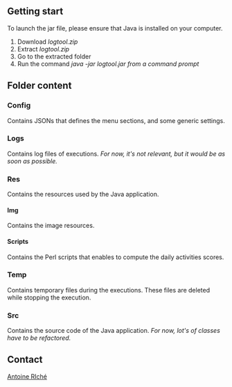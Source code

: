 ## Getting start

To launch the jar file, please ensure that Java is installed on your computer.

1. Download *logtool.zip*
2. Extract *logtool.zip*
3. Go to the extracted folder
4. Run the command *java -jar logtool.jar from a command prompt*

## Folder content

### Config

Contains JSONs that defines the menu sections, and some generic settings.

### Logs

Contains log files of executions.
*For now, it's not relevant, but it would be as soon as possible.*

### Res

Contains the resources used by the Java application.

#### Img

Contains the image resources.

#### Scripts

Contains the Perl scripts that enables to compute the daily activities scores.

### Temp

Contains temporary files during the executions. These files are deleted while stopping the execution.

### Src

Contains the source code of the Java application.
*For now, lot's of classes have to be refactored.*

## Contact

[Antoine RIché](mailto:riche.ant@gmail.com)
